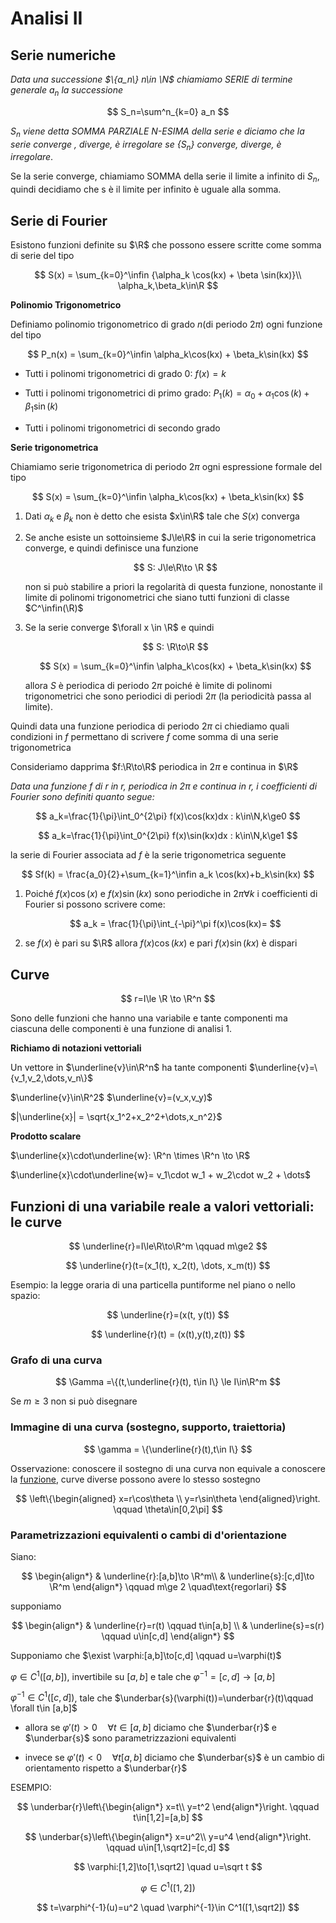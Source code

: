 # Analisi II

## Serie numeriche

*Data una successione $\{a_n\} n\in \N$ chiamiamo SERIE di termine generale $a_n$ la successione*

$$
S_n=\sum^n_{k=0} a_n
$$

*$S_n$ viene detta SOMMA PARZIALE N-ESIMA della serie e diciamo che la serie converge , diverge, è irregolare se $\{S_n\}$ converge, diverge, è irregolare*.

Se la serie converge, chiamiamo SOMMA della serie il limite a infinito di $S_n$, quindi decidiamo che s è il limite per infinito è uguale alla somma.

## Serie di Fourier

Esistono funzioni definite su $\R$ che possono essere scritte come somma di serie del tipo

$$
S(x) = \sum_{k=0}^\infin {\alpha_k \cos(kx) + \beta \sin(kx)}\\
\alpha_k,\beta_k\in\R
$$

**Polinomio Trigonometrico**

Definiamo polinomio trigonometrico di grado $n$(di periodo $2\pi$) ogni funzione del tipo

$$
P_n(x) = \sum_{k=0}^\infin \alpha_k\cos(kx) + \beta_k\sin(kx)
$$

- Tutti i polinomi trigonometrici di grado 0: $f(x)=k$

- Tutti i polinomi trigonometrici di primo grado: $P_1(k) = \alpha_0+\alpha_1\cos(k)+\beta_1\sin(k)$

- Tutti i polinomi trigonometrici di secondo grado

**Serie trigonometrica**

Chiamiamo serie trigonometrica di periodo $2\pi$ ogni espressione formale del tipo

$$
S(x) = \sum_{k=0}^\infin \alpha_k\cos(kx) + \beta_k\sin(kx)
$$

1) Dati $\alpha_k$ e $\beta_k$ non è detto che esista $x\in\R$ tale che $S(x)$ converga

2) Se anche esiste un sottoinsieme $J\le\R$ in cui la serie trigonometrica converge, e quindi definisce una funzione
   
   $$
   S: J\le\R\to \R
   $$
   
   non si può stabilire a priori la regolarità di questa funzione, nonostante il limite di polinomi trigonometrici che siano tutti funzioni di classe $C^\infin(\R)$

3) Se la serie converge $\forall x \in \R$ e quindi
   
   $$
   S: \R\to\R
   $$
   
   $$
   S(x) = \sum_{k=0}^\infin \alpha_k\cos(kx) + \beta_k\sin(kx)
   $$
   
   allora $S$ è periodica di periodo $2\pi$ poiché è limite di polinomi trigonometrici che sono periodici di periodi $2\pi$ (la periodicità passa al limite). 

Quindi data una funzione periodica di periodo $2\pi$ ci chiediamo quali condizioni in $f$ permettano di scrivere $f$ come somma di una serie trigonometrica

Consideriamo dapprima $f:\R\to\R$ periodica in $2\pi$ e continua in $\R$

*Data una funzione f di r in r, periodica in $2\pi$ e continua in r, i coefficienti di Fourier sono definiti quanto segue:*

$$
a_k=\frac{1}{\pi}\int_0^{2\pi} f(x)\cos(kx)dx : k\in\N,k\ge0
$$

$$
a_k=\frac{1}{\pi}\int_0^{2\pi} f(x)\sin(kx)dx : k\in\N,k\ge1
$$

la serie di Fourier associata ad $f$ è la serie trigonometrica seguente

$$
Sf(k) = \frac{a_0}{2}+\sum_{k=1}^\infin a_k \cos(kx)+b_k\sin(kx)
$$

1) Poiché $f(x)\cos(x)$ e $f(x)\sin(kx)$ sono periodiche in $2\pi \forall k$ i coefficienti di Fourier si possono scrivere come:
   
   $$
   a_k = \frac{1}{\pi}\int_{-\pi}^\pi f(x)\cos(kx)= 
   $$

2) se $f(x)$ è pari su $\R$ allora $f(x)\cos(kx)$ e pari $f(x)\sin(kx)$ è dispari

## Curve

$$
r=I\le \R \to \R^n
$$

Sono delle funzioni che hanno una variabile e tante componenti ma ciascuna delle componenti è una funzione di analisi 1.

**Richiamo di notazioni vettoriali**

Un vettore in $\underline{v}\in\R^n$ ha tante componenti $\underline{v}=\{v_1,v_2,\dots,v_n\}$

$\underline{v}\in\R^2$ $\underline{v}=(v_x,v_y)$

$|\underline{x}| = \sqrt{x_1^2+x_2^2+\dots,x_n^2}$

**Prodotto scalare**

$\underline{x}\cdot\underline{w}: \R^n \times \R^n \to \R$

$\underline{x}\cdot\underline{w}= v_1\cdot w_1 + w_2\cdot w_2 + \dots$

## Funzioni di una variabile reale a valori vettoriali: le curve

$$
\underline{r}=I\le\R\to\R^m \qquad m\ge2
$$

$$
\underline{r}(t=(x_1(t), x_2(t), \dots, x_m(t))
$$

Esempio: la legge oraria di una particella puntiforme nel piano o nello spazio:

$$
\underline{r}=(x(t, y(t))
$$

$$
\underline{r}(t) = (x(t),y(t),z(t))
$$

### Grafo di una curva

$$
\Gamma =\{(t,\underline{r}(t), t\in I\} \le I\in\R^m
$$

Se $m\ge 3$ non si può disegnare

### Immagine di una curva (sostegno, supporto, traiettoria)

$$
\gamma = \{\underline{r}(t),t\in I\}
$$

Osservazione: conoscere il sostegno di una curva non equivale a conoscere la <u>funzione</u>, curve diverse possono avere lo stesso sostegno

$$
\left\{\begin{aligned}
x=r\cos\theta \\
y=r\sin\theta
\end{aligned}\right. \qquad \theta\in[0,2\pi]
$$

### Parametrizzazioni equivalenti o cambi di d'orientazione

Siano:

$$
\begin{align*}
& \underline{r}:[a,b]\to \R^m\\
& \underline{s}:[c,d]\to \R^m
\end{align*}
\qquad m\ge 2 \quad\text{regorlari}
$$

supponiamo

$$
\begin{align*}
& \underline{r}=r(t) \qquad t\in[a,b] \\
& \underline{s}=s(r) \qquad u\in[c,d]
\end{align*}
$$

Supponiamo che  $\exist \varphi:[a,b]\to[c,d] \qquad u=\varphi(t)$

$\varphi\in C^1([a,b])$,  invertibile su   $[a,b]$ e tale che $\varphi^{-1}=[c,d]\to[a,b]$

$\varphi^{-1}\in C^1([c,d])$,  tale che    $\underbar{s}(\varphi(t))=\underbar{r}(t)\qquad \forall t\in [a,b]$

- allora se $\varphi'(t)>0 \quad \forall t\in[a,b]$ diciamo che $\underbar{r}$ e $\underbar{s}$ sono parametrizzazioni equivalenti

- invece se $\varphi'(t)<0 \quad \forall t[a,b]$ diciamo che $\underbar{s}$ è un cambio di orientamento rispetto a $\underbar{r}$

ESEMPIO:

$$
\underbar{r}\left\{\begin{align*}
x=t\\
y=t^2
\end{align*}\right.
\qquad t\in[1,2]=[a,b]
$$

$$
\underbar{s}\left\{\begin{align*}
x=u^2\\
y=u^4
\end{align*}\right.
\qquad u\in[1,\sqrt2]=[c,d]
$$

$$
\varphi:[1,2]\to[1,\sqrt2] \quad u=\sqrt t
$$

$$
\varphi\in C^1([1,2])
$$

$$
t=\varphi^{-1}(u)=u^2 \quad \varphi^{-1}\in C^1([1,\sqrt2])
$$
